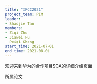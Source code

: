 ```yaml
---
title: "IPCC2021"
project_team: PIM
leader:
- Shaojie Tan
members:
- Ziqi Zhu
- Jiawei Fu
- Peiqi Sheng
start_time: 2021-07-01 
end_time: 2021-08-01 
---
```


欢迎来到华为的合作项目SCA的详细介绍页面

所属论文
